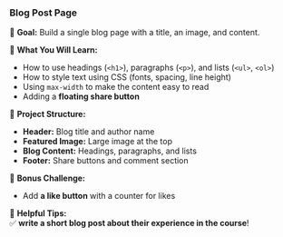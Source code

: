 ### **Blog Post Page**

📌 **Goal:** Build a single blog page with a title, an image, and content.

🔹 **What You Will Learn:**

- How to use headings (`<h1>`), paragraphs (`<p>`), and lists (`<ul>`, `<ol>`)
- How to style text using CSS (fonts, spacing, line height)
- Using `max-width` to make the content easy to read
- Adding a **floating share button**

🔹 **Project Structure:**

- **Header:** Blog title and author name
- **Featured Image:** Large image at the top
- **Blog Content:** Headings, paragraphs, and lists
- **Footer:** Share buttons and comment section

🔹 **Bonus Challenge:**

- Add **a like button** with a counter for likes

🔹 **Helpful Tips:**  
✅ **write a short blog post about their experience in the course**!
